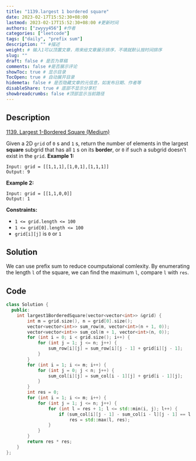 ```yaml
---
title: "1139.largest 1 bordered square"
date: 2023-02-17T15:52:30+08:00
lastmod: 2023-02-17T15:52:30+08:00 #更新时间
authors: ["zwyyy456"] #作者
categories: ["leetcode"]
tags: ["daily", "prefix sum"]
description: "" #描述
weight: # 输入1可以顶置文章，用来给文章展示排序，不填就默认按时间排序
slug: ""
draft: false # 是否为草稿
comments: false #是否展示评论
showToc: true # 显示目录
TocOpen: true # 自动展开目录
hidemeta: false # 是否隐藏文章的元信息，如发布日期、作者等
disableShare: true # 底部不显示分享栏
showbreadcrumbs: false #顶部显示当前路径
---
```

## Description
[1139. Largest 1-Bordered Square (Medium)](https://leetcode.com/problems/largest-1-bordered-square/)

Given a 2D `grid` of `0` s and `1` s, return the number of elements in the largest **square**
subgrid that has all `1` s on its **border**, or `0` if such a subgrid doesn't exist in the `grid`.
**Example 1:**
```
Input: grid = [[1,1,1],[1,0,1],[1,1,1]]
Output: 9
```
**Example 2:**
```
Input: grid = [[1,1,0,0]]
Output: 1
```
**Constraints:**
- `1 <= grid.length <= 100`
- `1 <= grid[0].length <= 100`
- `grid[i][j]` is `0` or `1`

## Solution
We can use prefix sum to reduce coumputaional comlexity. By enumerating the length `l` of the square, we can find the maximum `l`, compare `l` with `res`.

## Code
```cpp
class Solution {
  public:
    int largest1BorderedSquare(vector<vector<int>> &grid) {
        int m = grid.size(), n = grid[0].size();
        vector<vector<int>> sum_row(m, vector<int>(n + 1, 0)); 
        vector<vector<int>> sum_col(m + 1, vector<int>(n, 0)); 
        for (int i = 0; i < grid.size(); i++) {
            for (int j = 1; j <= n; j++) {
                sum_row[i][j] = sum_row[i][j - 1] + grid[i][j - 1];
            }
        }
        for (int i = 1; i <= m; i++) {
            for (int j = 0; j < n; j++) {
                sum_col[i][j] = sum_col[i - 1][j] + grid[i - 1][j];
            }
        }
        int res = 0;
        for (int i = 1; i <= m; i++) {
            for (int j = 1; j <= n; j++) {
                for (int l = res + 1; l <= std::min(i, j); l++) { 
                    if (sum_col[i][j - 1] - sum_col[i - l][j - 1] == l && sum_row[i - 1][j] - sum_row[i - 1][j - l] == l && sum_col[i][j - l] - sum_col[i - l][j - l] == l && sum_row[i - l][j] - sum_row[i - l][j - l] == l)
                        res = std::max(l, res);
                }
            }
        }
        return res * res;
    }
};
```